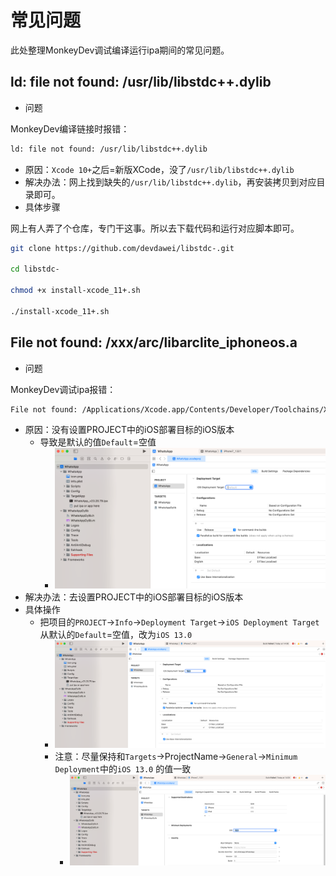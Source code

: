 # 常见问题

此处整理MonkeyDev调试编译运行ipa期间的常见问题。

## ld: file not found: /usr/lib/libstdc++.dylib

* 问题

MonkeyDev编译链接时报错：

```bash
ld: file not found: /usr/lib/libstdc++.dylib
```
* 原因：`Xcode 10+`之后=新版XCode，没了`/usr/lib/libstdc++.dylib`
* 解决办法：网上找到缺失的`/usr/lib/libstdc++.dylib`，再安装拷贝到对应目录即可。
* 具体步骤

网上有人弄了个仓库，专门干这事。所以去下载代码和运行对应脚本即可。

```bash
git clone https://github.com/devdawei/libstdc-.git

cd libstdc-

chmod +x install-xcode_11+.sh

./install-xcode_11+.sh
```

## File not found: /xxx/arc/libarclite_iphoneos.a

* 问题

MonkeyDev调试ipa报错：

```bash
File not found: /Applications/Xcode.app/Contents/Developer/Toolchains/XcodeDefault.xctoolchain/usr/lib/arc/libarclite_iphoneos.a
```

* 原因：没有设置PROJECT中的iOS部署目标的iOS版本
  * 导致是默认的值`Default`=空值
    * ![xcode_deployment_target_default_empty](../../assets/img/xcode_deployment_target_default_empty.png)
* 解决办法：去设置PROJECT中的iOS部署目标的iOS版本
* 具体操作
  * 把项目的`PROJECT`->`Info`->`Deployment Target`->`iOS Deployment Target`从默认的`Default`=空值，改为`iOS 13.0`
    * ![xcode_project_deployment_target_ios_13](../../assets/img/xcode_project_deployment_target_ios_13.png)
    * 注意：尽量保持和`Targets`->ProjectName->`General`->`Minimum Deployment`中的`iOS 13.0` 的值一致
      * ![xcode_target_minium_deployment_ios_13](../../assets/img/xcode_target_minium_deployment_ios_13.png)
